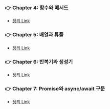 ### 👉 Chapter 4: 함수와 메서드
- [정리 Link](https://github.com/saseungmin/reading_books_record_repository/tree/master/Do%20it%20TypeScript%20Programming/Chapter%204)

### 👉 Chapter 5: 배열과 튜플
- [정리 Link](https://github.com/saseungmin/reading_books_record_repository/tree/master/Do%20it%20TypeScript%20Programming/Chapter%205)

### 👉 Chapter 6: 반복기와 생성기
- [정리 Link](https://github.com/saseungmin/reading_books_record_repository/tree/master/Do%20it%20TypeScript%20Programming/Chapter%206)

### 👉 Chapter 7: Promise와 async/await 구문
- [정리 Link](https://github.com/saseungmin/reading_books_record_repository/tree/master/Do%20it%20TypeScript%20Programming/Chapter%207)
